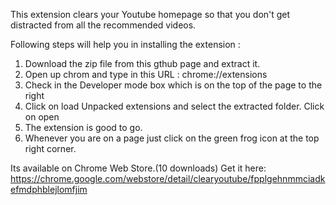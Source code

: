 This extension clears your Youtube homepage so that you don't get distracted from all the recommended videos.
 

Following steps will help you in installing the extension :
1. Download the zip file from this gthub page and extract it.
2. Open up chrom and type in this URL : chrome://extensions
3. Check in the Developer mode box which is on the top of the page to the right
4. Click on load Unpacked extensions and select the extracted folder. Click on open
5. The extension is good to go.
6. Whenever you are on a page just click on the green frog icon at the top right corner.

Its available on Chrome Web Store.(10 downloads)
Get it here: https://chrome.google.com/webstore/detail/clearyoutube/fpplgehnmmciadkefmdphblejlomfjim


